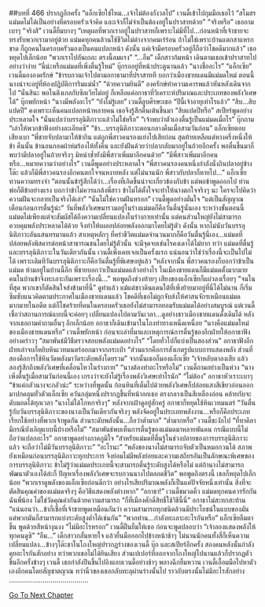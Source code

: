 ##บทที่ 466 ปรากฏอีกครั้ง
“แอ็กเซียใช่ไหม...เจ้าไม่ต้องกังวลไป” เวนดี้เข้าไปกุมมือเธอไว้ “สโมสรแม่มดไม่ได้เป็นอย่างที่ครอบครัวเจ้าคิด และเจ้าก็ไม่จำเป็นต้องอยู่ในปราสาทด้วย”
“จริงหรือ” เธอถามเบาๆ
“จริงสิ” เวนดี้ยิ้มบางๆ “เหตุผลที่พวกเราอยู่ในปราสาทก็เพราะไม่มีที่ไป...ก่อนหน้าที่เจ้าชายจะทรงรับพวกเรามาอยู่ด้วย แม่มดทุกคนล้วนใช้ชีวิตไม่ต่างจากคนเร่ร่อน ถ้าไม่ใช่เพราะบ้านแตกสาแหรกขาด ก็ถูกคนในครอบครัวมองเป็นคนแปลกหน้า ดังนั้น แค่เจ้ามีครอบครัวอยู่ก็ถือว่าโชคดีมากแล้ว” เธอหยุดไปเล็กน้อย “พวกเราไปกันเถอะ ตรงนี้ลมแรง”
“...อืม” เด็กสาวก้มหน้า เดินตามเธอเข้าปราสาทไปอย่างว่าง่าย
“นี่น่ะหรือแม่มดที่เพิ่งตื่นรู้ใหม่” บุ๊กรออยู่ที่หน้าประตูนานแล้ว “นางชื่ออะไร”
“แอ็กเซีย” เวนดี้มององครักษ์ “ข้ารบกวนเจ้าไปตามอกาธามาที่ปราสาทที บอกว่าเมืองชายแดนมีแม่มดใหม่ ตอนนี้นางน่าจะอยู่ที่ห้องปฏิบัติการริมแม่น้ำ”
“ด้วยความยินดี” องครักษ์ทำความเคารพแล้วหันหลังเดินจากไป
“นั่นสินะ พอไนติงเกลกับซิลเวียไม่อยู่ ก็เหลือแค่อกาธาที่วิเคราะห์ปริมาณและประเภทของพลังวิเศษได้” บุ๊กพยักหน้า “นางมีพลังอะไร”
“ยังไม่รู้เลย” เวนดี้ลูบศีรษะเธอ “ปีนี้เจ้าอายุเท่าไรแล้ว”
“สิบ...สิบแปดปี” คงเพราะเห็นคนแปลกหน้าหลายคน เธอจึงรู้สึกตื่นเต้นขึ้นมา
“สิบแปดปีหรือ” สเปียร์พูดอย่างประหลาดใจ “นั่นแปลว่าบรรลุนิติภาวะแล้วไม่ใช่หรือ”
“เจ้าพบว่าตัวเองตื่นรู้เป็นแม่มดเมื่อไร” บุ๊กถาม “เล่าให้พวกข้าฟังอย่างละเอียดซิ”
“ข้า...บรรลุนิติภาวะตอนกลางคืนเมื่อสามวันก่อน” แอ็กเซียตอบเสียงเบา “พี่ชายจับปลามาให้ข้ากิน แต่ถูกพี่สาวคนรองแย่งไปเสียก่อน สุดท้ายเหลือแต่หางครึ่งหนึ่งให้ข้า คืนนั้น ข้านอนกอดผ้าห่มร้องไห้ทั้งคืน และยังฝันด้วยว่าปลากลับมาอยู่ในถ้วยอีกครั้ง พอตื่นขึ้นมาก็พบว่ามีปลาอยู่ในถ้วยจริงๆ มิหนำซ้ำยังมีพี่สาวเพิ่มมาอีกคนด้วย”
“มีพี่สาวเพิ่มมาอีกคนหรือ...หมายความว่าอย่างไร” เวนดี้พูดอย่างประหลาดใจ
“พี่สาวคนรองคนหนึ่งกำลังนั่งกินปลาอยู่ข้างโต๊ะ แล้วก็มีพี่สาวคนรองอีกคนตกใจจนหงายหลัง แต่ไม่นานนัก พี่สาวกับปลาก็หายไป...” แอ็กเซียทวนความทรงจำ “ตอนนั้นข้ารู้สึกได้ว่า...เรื่องที่เกิดขึ้นน่าจะเกี่ยวข้องกับข้า แต่พอข้าพูดออกไป ท่านพ่อก็ตีข้าอย่างแรง บอกว่าข้าไม่ควรแกล้งพี่สาว ข้าไม่ได้ตั้งใจจะทำให้นางตกใจจริงๆ นะ ใครจะไปคิดว่าความฝันจะกลายเป็นจริงได้เล่า”
“นั่นไม่ใช่ความฝันหรอก” เวนดี้พูดอย่างมั่นใจ “แต่เป็นสัญญาณเตือนก่อนการตื่นรู้น่ะ”
วันที่พลังวิเศษมารวมอยู่ในร่างแม่มดก็คือวันตื่นรู้นั่นเอง ระหว่างขั้นตอนนี้ แม่มดไม่เพียงแต่จะสัมผัสได้ถึงความเปลี่ยนแปลงในร่างกายเท่านั้น แต่คนส่วนใหญ่ยังไม่สามารถควบคุมพลังประหลาดได้ด้วย จึงทำให้เผลอปล่อยพลังออกมาโดยไม่รู้ตัว ดังนั้น หากไม่นับวันบรรลุนิติภาวะอันแสนทรมานแล้ว สาเหตุหลักๆ ที่คร่าชีวิตแม่มดจำนวนมากก็คือวันตื่นรู้นี่เอง...แม่มดที่ปล่อยพลังพิสดารต่อหน้าสาธารณชนโดยไม่รู้ตัวนั้น จะมีจุดจบเช่นไรคงเดาได้ไม่ยาก
ทว่า แม่มดที่ตื่นรู้และบรรลุนิติภาวะในวันเดียวกันนั้น เวนดี้เพิ่งเคยเจอเป็นครั้งแรก แน่นอนว่าใช่ว่าเรื่องนี้จะเป็นไปไม่ได้ เพราะเดิมทีวันบรรลุนิติภาวะก็คือวันตื่นรู้ที่พิเศษอยู่แล้ว
“หลังจากนั้น พี่สาวคนรองก็บอกว่าข้าเป็นแม่มด ห้ามอยู่ในบ้านนี้อีก พี่ชายบอกว่าเป็นแม่มดแล้วอย่างไร ในเมืองชายแดนก็มีแม่มดตั้งมากมาย คนในบ้านข้าจึงทะเลาะกันเพราะเรื่องนี้...” พอพูดถึงช่วงท้ายๆ เสียงของแอ็กเซียก็แผ่วลงเรื่อยๆ “จนในที่สุด พวกเขาก็ตัดสินใจส่งข้ามาที่นี่”
ดูท่าแล้ว แม้แต่ชาวดินแดนใต้ที่เพิ่งย้ายมาอยู่ที่นี่ได้ไม่นาน ก็เริ่มซึมซับแนวคิดตามประกาศในเมืองชายแดนแล้ว โชคดีที่เธอไม่ถูกจับส่งให้ศาสนจักรเหมือนแม่มดมากมายในอดีต แต่ก็โชคร้ายที่คนในครอบครัวเธอยังไม่สามารถยอมรับแม่มดได้อย่างสมบูรณ์ แต่เวนดี้เชื่อว่าสถานการณ์แบบนี้จะค่อยๆ เปลี่ยนแปลงไปตามวันเวลา...ดูอย่างชาวเมืองชายแดนดั้งเดิมได้
หลังจากเธอถามคำถามอื่นๆ อีกเล็กน้อย อกาธาก็เดินเข้ามาในโถงท่าทางเหน็ดเหนื่อย
“นางคือแม่มดใหม่ของเมืองชายแดนหรือ”
เวนดี้พยักหน้า ก่อนจะเล่าที่มาและเหตุการณ์การตื่นรู้ของอีกฝ่ายให้อกาธาฟังอย่างคร่าวๆ “สมาพันธ์มีวิธีตรวจสอบพลังแม่มดอย่างไร”
“โดยทั่วไปก็แบ่งเป็นสองส่วน” อกาธาฟังอีกฝ่ายเล่าจบก็หยิบหินเวทมนตร์ออกมาจากกระเป๋า “ส่วนแรกคือการสังเกตรูปแบบการแสดงพลัง ส่วนที่สองคือการใช้หินวัดพลังมาวัดระดับพลังโดยรวม” จากนั้นเธอก็มองแอ็กเซีย “เจ้าหลับตาลงเสีย แล้วลองรู้สึกถึงพลังวิเศษที่เคลื่อนไหวในร่างกาย”
“นางต้องทำอะไรหรือไม่” เวนดี้ถามอย่างเป็นห่วง “นางเพิ่งตื่นรู้เมื่อสามวันก่อนนี้เอง เกรงว่าจะยังไม่รู้เรื่องพลังวิเศษเท่าไรนัก”
“ไม่ต้อง” อกาธาหัวเราะเบาๆ “ข้าแค่กลัวนางจะกลัวน่ะ”
ระหว่างที่พูดนั้น ก้อนหินที่เต็มไปด้วยพลังวิเศษก็ปล่อยแสงสีเขียวอ่อนออกมาปกคลุมทั่วตัวแอ็กเซีย ควันกลุ่มหนึ่งปรากฏขึ้นที่หน้าอกเธอ ตรงกลางเป็นสีเหลืองอ่อน คล้ายกับจะดับมอดได้ทุกเวลา
“นางไม่ได้โกหกจริงๆ” หลังจากเฝ้าดูอยู่สักครู่ อกาธาก็หยุดใช้หินเวทมนตร์ “วันตื่นรู้กับวันบรรลุนิติภาวะของนางเป็นวันเดียวกันจริงๆ พลังจัดอยู่ในประเภทพลังงาน...หรือก็คือประเภทเรียกใช้อย่างที่พวกเจ้าพูดกัน ส่วนระดับพลังนั้น...ถือว่าต่ำมาก”
“ต่ำมากหรือ” เวนดี้ชะงักไป “ที่ทาคิลามีกรณีบังเอิญแบบนี้บ้างหรือไม่”
“สมาพันธ์พบเห็นการตื่นรู้ของแม่มดมาหลายพันคน กรณีแบบนี้ไม่ถือว่าแปลกอะไร” อกาธาพูดอย่างภาคภูมิใจ “สำหรับแม่มดที่ตื่นรู้ในช่วงปลายของการบรรลุนิติภาวะแล้ว จะถือว่าไม่มีวันบรรลุนิติภาวะ”
“อะไรนะ”
“พลังของนางไม่สามารถจับตัวเป็นหมอกวนได้ สภาพยังเหมือนก่อนบรรลุนิติภาวะทุกประการ จึงย่อมไม่มีพลังย่อยและความเสถียรอันเป็นลักษณะพิเศษของการบรรลุนิติภาวะ ข้าไม่รู้ว่าแม่มดประเภทนี้จะสามารถตื่นรู้ระดับสูงได้หรือไม่ แต่ถ้านางไม่สามารถพัฒนาตัวเองได้ล่ะก็ ปัญหาเรื่องพลังวิเศษจะรบกวนนางไปตลอดชีวิต” พอพูดถึงตรงนี้ เธอก็หยุดไปเล็กน้อย “พวกเราดูพลังของแอ็กเซียก่อนดีกว่า อย่างไรเสียปริมาณพลังก็เป็นแค่ปัจจัยหนึ่งเท่านั้น สิ่งที่จะตัดสินคุณค่าของแม่มดจริงๆ คือวิธีแสดงพลังต่างหาก”
“อกาธา!” เวนดี้ขมวดคิ้ว แม่มดทุกคนควรรักกันฉันพี่น้อง ไม่ใช่วัดคุณค่ากันด้วยความสามารถ
“ก็ที่เมืองศักดิ์สิทธิ์ใช้วิธีนี้นี่” อกาธาไม่สะทกสะท้าน “แน่นอนว่า...ข้าก็เชื่อที่เจ้าชายพูดเหมือนกันว่า ความสามารถทุกชนิดล้วนมีประโยชน์ในแบบของมัน แต่พวกมันก็สามารถแบ่งระดับสูงต่ำได้เช่นกัน”
“พวกท่าน...กำลังทะเลาะอะไรกันหรือ” แอ็กเซียลืมตาขึ้น พูดด้วยสีหน้างุนงง
“ไม่มีอะไรหรอก” เวนดี้ฝืนยิ้มให้เธอ ก่อนจะพูดปลอบว่า “เจ้าลองแสดงพลังให้ทุกคนดูซิ”
“อืม...” เด็กสาวกลั้นหายใจ แล้วยื่นมือออกไปข้างหน้าช้าๆ ไม่นานนักคนทั้งสี่ก็เห็นความเปลี่ยนแปลง...ข้างๆโต๊ะชาในโถงใหญ่ปรากฏร่างของเวนดี้ บุ๊ก และสเปียร์อีกครั้ง สองคนหลังนั้นกำลังคุยอะไรกันสักอย่าง ทว่าพวกเธอไม่ได้ยินเสียง ส่วนเปเปอร์ที่ออกจากโถงใหญ่ไปนานแล้วก็ปรากฏตัวขึ้นอีกครั้งข้างๆ เวนดี้ เธอกำลังปีนขึ้นไปอิงแอบเวนดี้อย่างช้าๆ พลางฉีกยิ้มหวาน
เวนดี้เอื้อมมือไปหาตัวเองอีกคนโดยสัญชาตญาณ ทว่านิ้วของเธอกลับทะลุผ่านร่างนั้นไป ราวกับตรงนั้นไม่มีอะไรสักอย่าง
………………………………….




[Go To Next Chapter]( ./379.md)